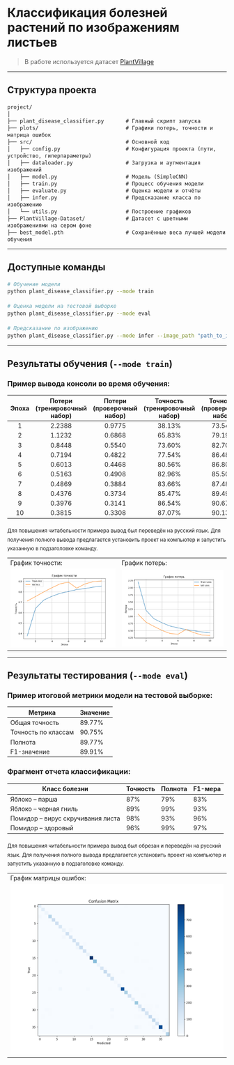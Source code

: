 # Классификация болезней растений по изображениям листьев
> В работе используется датасет [PlantVillage](https://github.com/spMohanty/PlantVillage-Dataset.git)

---

## Структура проекта

```
project/
│
├── plant_disease_classifier.py       # Главный скрипт запуска
├── plots/                            # Графики потерь, точности и матрица ошибок
├── src/                              # Основной код
│   ├── config.py                     # Конфигурация проекта (пути, устройство, гиперпараметры)
│   ├── dataloader.py                 # Загрузка и аугментация изображений
│   ├── model.py                      # Модель (SimpleCNN)
│   ├── train.py                      # Процесс обучения модели
│   ├── evaluate.py                   # Оценка модели и отчёты
│   ├── infer.py                      # Предсказание класса по изображению
│   └── utils.py                      # Построение графиков
├── PlantVillage-Dataset/             # Датасет с цветными изображениями на сером фоне
├── best_model.pth                    # Сохранённые веса лучшей модели обучения
```

---

## Доступные команды

```bash
# Обучение модели
python plant_disease_classifier.py --mode train

# Оценка модели на тестовой выборке
python plant_disease_classifier.py --mode eval

# Предсказание по изображению
python plant_disease_classifier.py --mode infer --image_path "path_to_image.jpg"
```

---

## Результаты обучения (`--mode train`)

### Пример вывода консоли во время обучения:

| Эпоха | Потери (тренировочный набор) | Потери (проверочный набор) | Точность (тренировочный набор) | Точность (проверочный набор) |
|:-----:|:--------------:|:------------:|:----------------:|:--------------:|
| 1     | 2.2388         | 0.9775       | 38.13%           | 73.54%         |
| 2     | 1.1232         | 0.6868       | 65.83%           | 79.19%         |
| 3     | 0.8448         | 0.5540       | 73.60%           | 82.70%         |
| 4     | 0.7194         | 0.4822       | 77.54%           | 86.48%         |
| 5     | 0.6013         | 0.4468       | 80.56%           | 86.80%         |
| 6     | 0.5163         | 0.4908       | 82.96%           | 85.50%         |
| 7     | 0.4869         | 0.3884       | 83.66%           | 87.48%         |
| 8     | 0.4376         | 0.3734       | 85.47%           | 89.49%         |
| 9     | 0.3976         | 0.3141       | 86.54%           | 90.67%         |
| 10    | 0.3815         | 0.3308       | 87.07%           | 90.13%         |

<sub>Для повышения читабельности примера вывод был переведён на русский язык. Для получения полного вывода предлагается установить проект на компьютер и запустить указанную в подзаголовке команду.</sub>

<table>
  <tr>
    <td>График точности:</td>
    <td>График потерь:</td>
  </tr>
  <tr>
    <td><img src="plots/accuracy.png" width="400"/></td>
    <td><img src="plots/loss.png" width="400"/></td>
  </tr>
</table>

---

## Результаты тестирования (`--mode eval`)

### Пример итоговой метрики модели на тестовой выборке:

| Метрика             | Значение |
|---------------------|----------|
| Общая точность      | 89.77%   |
| Точность по классам | 90.75%   |
| Полнота             | 89.77%   |
| F1-значение         | 89.91%   |

### Фрагмент отчета классификации:

| Класс болезни                      | Точность | Полнота | F1-мера | 
|------------------------------------|----------|---------|---------|
| Яблоко – парша                     | 87%      | 79%     | 83%     |
| Яблоко – черная гниль              | 89%      | 99%     | 93%     |
| Помидор – вирус скручивания листа  | 98%      | 93%     | 96%     |
| Помидор – здоровый                 | 96%      | 99%     | 97%     |

<sub>Для повышения читабельности примера вывод был обрезан и переведён на русский язык. Для получения полного вывода предлагается установить проект на компьютер и запустить указанную в подзаголовке команду.</sub>

<table>
  <tr>
    <td>График матрицы ошибок:</td>
  </tr>
  <tr>
    <td><img src="plots/confusion_matrix.png" width="600"/></td>
  </tr>
</table>